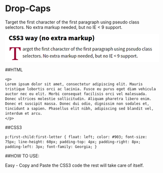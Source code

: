 # Drop-Caps
Target the first character of the first paragraph using pseudo class selectors. No extra markup needed, but no IE &lt; 9 support.


![Image of Drop Cap Example](https://github.com/ErikThiart/Drop-Caps/blob/master/2016-03-17_14-06-16.jpg)

##HTML

```
<p>
Lorem ipsum dolor sit amet, consectetur adipiscing elit. Mauris tristique lobortis orci ac lacinia. Fusce eu purus eget diam vehicula auctor nec eu elit. Morbi consequat facilisis orci vel malesuada. Donec ultrices molestie sollicitudin. Aliquam pharetra libero enim. Donec et suscipit massa. Donec dui odio, dignissim non sodales et, tincidunt a sapien. Phasellus elit nibh, adipiscing sed blandit vel, interdum et arcu.
</p>
```

##CSS3

```
p:first-child:first-letter { float: left; color: #903; font-size: 75px; line-height: 60px; padding-top: 4px; padding-right: 8px; padding-left: 3px; font-family: Georgia; }
```

##HOW TO USE:

Easy - Copy and Paste the CSS3 code the rest will take care of itself.
